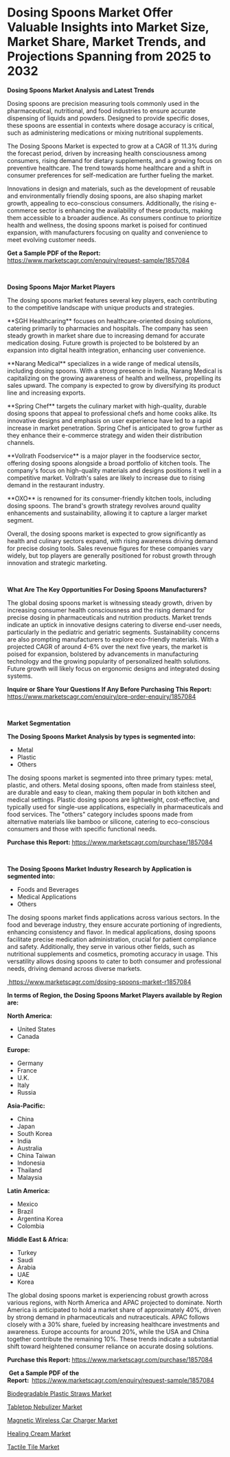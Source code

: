 <p><h1>Dosing Spoons Market Offer Valuable Insights into Market Size, Market Share, Market Trends, and Projections Spanning from 2025 to 2032</h1></p><p><strong>Dosing Spoons Market Analysis and Latest Trends</strong></p>
<p><p>Dosing spoons are precision measuring tools commonly used in the pharmaceutical, nutritional, and food industries to ensure accurate dispensing of liquids and powders. Designed to provide specific doses, these spoons are essential in contexts where dosage accuracy is critical, such as administering medications or mixing nutritional supplements. </p><p>The Dosing Spoons Market is expected to grow at a CAGR of 11.3% during the forecast period, driven by increasing health consciousness among consumers, rising demand for dietary supplements, and a growing focus on preventive healthcare. The trend towards home healthcare and a shift in consumer preferences for self-medication are further fueling the market. </p><p>Innovations in design and materials, such as the development of reusable and environmentally friendly dosing spoons, are also shaping market growth, appealing to eco-conscious consumers. Additionally, the rising e-commerce sector is enhancing the availability of these products, making them accessible to a broader audience. As consumers continue to prioritize health and wellness, the dosing spoons market is poised for continued expansion, with manufacturers focusing on quality and convenience to meet evolving customer needs.</p></p>
<p><strong>Get a Sample PDF of the Report:&nbsp;</strong> <a href="https://www.marketscagr.com/enquiry/request-sample/1857084?utm_campaign=2136&utm_medium=2&utm_source=Github&utm_content=ia&utm_term=04042025&utm_id=dosing-spoons">https://www.marketscagr.com/enquiry/request-sample/1857084</a></p>
<p>&nbsp;</p>
<p><strong>Dosing Spoons Major Market Players</strong></p>
<p><p>The dosing spoons market features several key players, each contributing to the competitive landscape with unique products and strategies. </p><p>**SGH Healthcaring** focuses on healthcare-oriented dosing solutions, catering primarily to pharmacies and hospitals. The company has seen steady growth in market share due to increasing demand for accurate medication dosing. Future growth is projected to be bolstered by an expansion into digital health integration, enhancing user convenience.</p><p>**Narang Medical** specializes in a wide range of medical utensils, including dosing spoons. With a strong presence in India, Narang Medical is capitalizing on the growing awareness of health and wellness, propelling its sales upward. The company is expected to grow by diversifying its product line and increasing exports.</p><p>**Spring Chef** targets the culinary market with high-quality, durable dosing spoons that appeal to professional chefs and home cooks alike. Its innovative designs and emphasis on user experience have led to a rapid increase in market penetration. Spring Chef is anticipated to grow further as they enhance their e-commerce strategy and widen their distribution channels.</p><p>**Vollrath Foodservice** is a major player in the foodservice sector, offering dosing spoons alongside a broad portfolio of kitchen tools. The company's focus on high-quality materials and designs positions it well in a competitive market. Vollrath's sales are likely to increase due to rising demand in the restaurant industry.</p><p>**OXO** is renowned for its consumer-friendly kitchen tools, including dosing spoons. The brand's growth strategy revolves around quality enhancements and sustainability, allowing it to capture a larger market segment. </p><p>Overall, the dosing spoons market is expected to grow significantly as health and culinary sectors expand, with rising awareness driving demand for precise dosing tools. Sales revenue figures for these companies vary widely, but top players are generally positioned for robust growth through innovation and strategic marketing.</p></p>
<p>&nbsp;</p>
<p><strong>What Are The Key Opportunities For Dosing Spoons Manufacturers?</strong></p>
<p><p>The global dosing spoons market is witnessing steady growth, driven by increasing consumer health consciousness and the rising demand for precise dosing in pharmaceuticals and nutrition products. Market trends indicate an uptick in innovative designs catering to diverse end-user needs, particularly in the pediatric and geriatric segments. Sustainability concerns are also prompting manufacturers to explore eco-friendly materials. With a projected CAGR of around 4-6% over the next five years, the market is poised for expansion, bolstered by advancements in manufacturing technology and the growing popularity of personalized health solutions. Future growth will likely focus on ergonomic designs and integrated dosing systems.</p></p>
<p><strong>Inquire or Share Your Questions If Any Before Purchasing This Report:</strong> <a href="https://www.marketscagr.com/enquiry/pre-order-enquiry/1857084?utm_campaign=2136&utm_medium=2&utm_source=Github&utm_content=ia&utm_term=04042025&utm_id=dosing-spoons">https://www.marketscagr.com/enquiry/pre-order-enquiry/1857084</a></p>
<p>&nbsp;</p>
<p><strong>Market Segmentation</strong></p>
<p><strong>The Dosing Spoons Market Analysis by types is segmented into:</strong></p>
<p><ul><li>Metal</li><li>Plastic</li><li>Others</li></ul></p>
<p><p>The dosing spoons market is segmented into three primary types: metal, plastic, and others. Metal dosing spoons, often made from stainless steel, are durable and easy to clean, making them popular in both kitchen and medical settings. Plastic dosing spoons are lightweight, cost-effective, and typically used for single-use applications, especially in pharmaceuticals and food services. The "others" category includes spoons made from alternative materials like bamboo or silicone, catering to eco-conscious consumers and those with specific functional needs.</p></p>
<p><strong>Purchase this Report:&nbsp;</strong><a href="https://www.marketscagr.com/purchase/1857084?utm_campaign=2136&utm_medium=2&utm_source=Github&utm_content=ia&utm_term=04042025&utm_id=dosing-spoons">https://www.marketscagr.com/purchase/1857084</a></p>
<p>&nbsp;</p>
<p><strong>The Dosing Spoons Market Industry Research by Application is segmented into:</strong></p>
<p><ul><li>Foods and Beverages</li><li>Medical Applications</li><li>Others</li></ul></p>
<p><p>The dosing spoons market finds applications across various sectors. In the food and beverage industry, they ensure accurate portioning of ingredients, enhancing consistency and flavor. In medical applications, dosing spoons facilitate precise medication administration, crucial for patient compliance and safety. Additionally, they serve in various other fields, such as nutritional supplements and cosmetics, promoting accuracy in usage. This versatility allows dosing spoons to cater to both consumer and professional needs, driving demand across diverse markets.</p></p>
<p><a href="https://www.marketscagr.com/dosing-spoons-market-r1857084?utm_campaign=2136&utm_medium=2&utm_source=Github&utm_content=ia&utm_term=04042025&utm_id=dosing-spoons">&nbsp;https://www.marketscagr.com/dosing-spoons-market-r1857084</a></p>
<p><strong>In terms of Region, the Dosing Spoons Market Players available by Region are:</strong></p>
<p>
    <p> <strong> North America: </strong>
        <ul>
            <li>United States</li>
            <li>Canada</li>
        </ul>
        </p> 
    <p> <strong> Europe: </strong>
        <ul>
            <li>Germany</li>
            <li>France</li>
            <li>U.K.</li>
            <li>Italy</li>
            <li>Russia</li>
        </ul>
        </p> 
    <p> <strong> Asia-Pacific: </strong>
        <ul>
            <li>China</li>
            <li>Japan</li>
            <li>South Korea</li>
            <li>India</li>
            <li>Australia</li>
            <li>China Taiwan</li>
            <li>Indonesia</li>
            <li>Thailand</li>
            <li>Malaysia</li>
        </ul>
        </p> 
    <p> <strong> Latin America: </strong>
        <ul>
            <li>Mexico</li>
            <li>Brazil</li>
            <li>Argentina Korea</li>
            <li>Colombia</li>
        </ul>
        </p> 
    <p> <strong> Middle East & Africa: </strong>
        <ul>
            <li>Turkey</li>
            <li>Saudi</li>
            <li>Arabia</li>
            <li>UAE</li>
            <li>Korea</li>
        </ul>
    </p>
    </p>
<p><p>The global dosing spoons market is experiencing robust growth across various regions, with North America and APAC projected to dominate. North America is anticipated to hold a market share of approximately 40%, driven by strong demand in pharmaceuticals and nutraceuticals. APAC follows closely with a 30% share, fueled by increasing healthcare investments and awareness. Europe accounts for around 20%, while the USA and China together contribute the remaining 10%. These trends indicate a substantial shift toward heightened consumer reliance on accurate dosing solutions.</p></p>
<p><strong>Purchase this Report: </strong><a href="https://www.marketscagr.com/purchase/1857084?utm_campaign=2136&utm_medium=2&utm_source=Github&utm_content=ia&utm_term=04042025&utm_id=dosing-spoons">https://www.marketscagr.com/purchase/1857084</a></p>
<p>&nbsp;<strong>Get a Sample PDF of the Report:&nbsp;&nbsp;</strong><a href="https://www.marketscagr.com/enquiry/request-sample/1857084?utm_campaign=2136&utm_medium=2&utm_source=Github&utm_content=ia&utm_term=04042025&utm_id=dosing-spoons">https://www.marketscagr.com/enquiry/request-sample/1857084</a></p>
<p><strong></strong></p>
<p><p><a href="https://github.com/neilycalanww/Market-Research-Report-List-1/blob/main/biodegradable-plastic-straws-market.md?utm_campaign=2136&utm_medium=2&utm_source=Github&utm_content=ia&utm_term=04042025&utm_id=dosing-spoons">Biodegradable Plastic Straws Market</a></p><p><a href="https://github.com/dringals/Market-Research-Report-List-7/blob/main/tabletop-nebulizer-market.md?utm_campaign=2136&utm_medium=2&utm_source=Github&utm_content=ia&utm_term=04042025&utm_id=dosing-spoons">Tabletop Nebulizer Market</a></p><p><a href="https://github.com/anejaryaan8m/Market-Research-Report-List-1/blob/main/magnetic-wireless-car-charger-market.md?utm_campaign=2136&utm_medium=2&utm_source=Github&utm_content=ia&utm_term=04042025&utm_id=dosing-spoons">Magnetic Wireless Car Charger Market</a></p><p><a href="https://github.com/gackesaizaze/Market-Research-Report-List-1/blob/main/healing-cream-market.md?utm_campaign=2136&utm_medium=2&utm_source=Github&utm_content=ia&utm_term=04042025&utm_id=dosing-spoons">Healing Cream Market</a></p><p><a href="https://github.com/krookplier6h/Market-Research-Report-List-1/blob/main/tactile-tile-market.md?utm_campaign=2136&utm_medium=2&utm_source=Github&utm_content=ia&utm_term=04042025&utm_id=dosing-spoons">Tactile Tile Market</a></p></p>